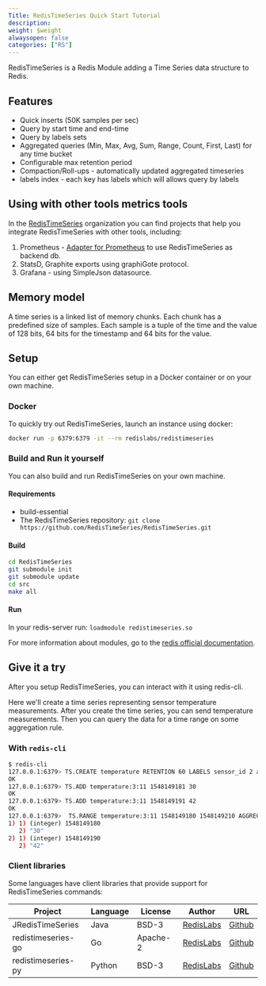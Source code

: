 ```yaml
---
Title: RedisTimeSeries Quick Start Tutorial
description:
weight: $weight
alwaysopen: false
categories: ["RS"]
---
```

RedisTimeSeries is a Redis Module adding a Time Series data structure to Redis.

## Features

- Quick inserts (50K samples per sec)
- Query by start time and end-time
- Query by labels sets
- Aggregated queries (Min, Max, Avg, Sum, Range, Count, First, Last) for any time bucket
- Configurable max retention period
- Compaction/Roll-ups - automatically updated aggregated timeseries
- labels index - each key has labels which will allows query by labels

## Using with other tools metrics tools

In the [RedisTimeSeries](https://github.com/RedisTimeSeries) organization you can
find projects that help you integrate RedisTimeSeries with other tools, including:

1. Prometheus - [Adapter for Prometheus](https://github.com/RedisTimeSeries/prometheus-redistimeseries-adapter) to use RedisTimeSeries as backend db.
1. StatsD, Graphite exports using graphiGote protocol.
1. Grafana - using SimpleJson datasource.

## Memory model

A time series is a linked list of memory chunks.
Each chunk has a predefined size of samples.
Each sample is a tuple of the time and the value of 128 bits,
64 bits for the timestamp and 64 bits for the value.

## Setup

You can either get RedisTimeSeries setup in a Docker container or on your own machine.

### Docker

To quickly try out RedisTimeSeries, launch an instance using docker:

```sh
docker run -p 6379:6379 -it --rm redislabs/redistimeseries
```

### Build and Run it yourself

You can also build and run RedisTimeSeries on your own machine.

#### Requirements

- build-essential
- The RedisTimeSeries repository: `git clone https://github.com/RedisTimeSeries/RedisTimeSeries.git`

#### Build

```bash
cd RedisTimeSeries
git submodule init
git submodule update
cd src
make all
```

#### Run

In your redis-server run: `loadmodule redistimeseries.so`

For more information about modules, go to the [redis official documentation](https://redis.io/topics/modules-intro).

## Give it a try

After you setup RedisTimeSeries, you can interact with it using redis-cli.

Here we'll create a time series representing sensor temperature measurements. 
After you create the time series, you can send temperature measurements.
Then you can query the data for a time range on some aggregation rule.

### With `redis-cli`

```sh
$ redis-cli
127.0.0.1:6379> TS.CREATE temperature RETENTION 60 LABELS sensor_id 2 area_id 32
OK
127.0.0.1:6379> TS.ADD temperature:3:11 1548149181 30
OK
127.0.0.1:6379> TS.ADD temperature:3:11 1548149191 42
OK
127.0.0.1:6379>  TS.RANGE temperature:3:11 1548149180 1548149210 AGGREGATION avg 5
1) 1) (integer) 1548149180
   2) "30"
2) 1) (integer) 1548149190
   2) "42"
```

### Client libraries

Some languages have client libraries that provide support for RedisTimeSeries commands:

| Project | Language | License | Author | URL |
| ------- | -------- | ------- | ------ | --- |
| JRedisTimeSeries | Java | BSD-3 | [RedisLabs](https://redislabs.com/) | [Github](https://github.com/RedisTimeSeries/JRedisTimeSeries/) |
| redistimeseries-go | Go | Apache-2 | [RedisLabs](https://redislabs.com/) | [Github](https://github.com/RedisTimeSeries/redistimeseries-go) |
| redistimeseries-py | Python | BSD-3 | [RedisLabs](https://redislabs.com/) | [Github](https://github.com/RedisTimeSeries/redistimeseries-py) |
